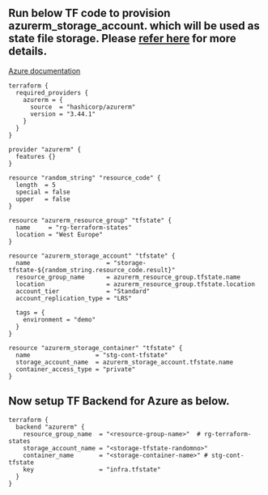 ## Run below TF code to provision azurerm_storage_account. which will be used as state file storage.  Please [refer here](https://developer.hashicorp.com/terraform/language/settings/backends/azurerm) for more details.
[Azure documentation](https://learn.microsoft.com/en-us/azure/developer/terraform/store-state-in-azure-storage?tabs=azure-cli)

```
terraform {
  required_providers {
    azurerm = {
      source  = "hashicorp/azurerm"
      version = "3.44.1"
    }
  }
}

provider "azurerm" {
  features {}
}

resource "random_string" "resource_code" {
  length  = 5
  special = false
  upper   = false
}

resource "azurerm_resource_group" "tfstate" {
  name     = "rg-terraform-states"
  location = "West Europe"
}

resource "azurerm_storage_account" "tfstate" {
  name                     = "storage-tfstate-${random_string.resource_code.result}"
  resource_group_name      = azurerm_resource_group.tfstate.name
  location                 = azurerm_resource_group.tfstate.location
  account_tier             = "Standard"
  account_replication_type = "LRS"

  tags = {
    environment = "demo"
  }
}

resource "azurerm_storage_container" "tfstate" {
  name                  = "stg-cont-tfstate"
  storage_account_name  = azurerm_storage_account.tfstate.name
  container_access_type = "private"
}

```

## Now setup TF Backend  for Azure as below.

```
terraform {
  backend "azurerm" {
    resource_group_name  = "<resource-group-name>"  # rg-terraform-states
    storage_account_name = "<storage-tfstate-randomno>"
    container_name       = "<storage-container-name>" # stg-cont-tfstate
    key                  = "infra.tfstate"
  }
}
```
